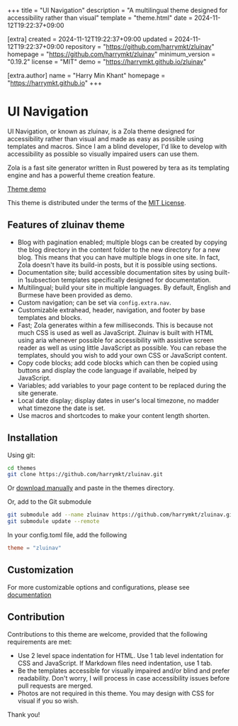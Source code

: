 
+++
title = "UI Navigation"
description = "A multilingual theme designed for accessibility rather than visual"
template = "theme.html"
date = 2024-11-12T19:22:37+09:00

[extra]
created = 2024-11-12T19:22:37+09:00
updated = 2024-11-12T19:22:37+09:00
repository = "https://github.com/harrymkt/zluinav"
homepage = "https://github.com/harrymkt/zluinav"
minimum_version = "0.19.2"
license = "MIT"
demo = "https://harrymkt.github.io/zluinav"

[extra.author]
name = "Harry Min Khant"
homepage = "https://harrymkt.github.io"
+++        

# UI Navigation
UI Navigation, or known as zluinav, is a Zola theme designed for accessibility rather than visual and made as easy as possible using templates and macros. Since I am a blind developer, I'd like to develop with accessibility as possible so visually impaired users can use them.

Zola is a fast site generator written in Rust powered by tera as its templating engine and has a powerful theme creation feature.

[Theme demo](https://harrymkt.github.io/zluinav)

This theme is distributed under the terms of the [MIT License](https://github.com/harrymkt/zluinav/blob/main/LICENSE.md).

## Features of zluinav theme
* Blog with pagination enabled; multiple blogs can be created by copying the blog directory in the content folder to the new directory for a new blog. This means that you can have multiple blogs in one site. In fact, Zola doesn't have its build-in posts, but it is possible using sections.
* Documentation site; build accessible documentation sites by using built-in 1subsection templates specifically designed for documentation.
* Multilingual; build your site in multiple languages. By default, English and Burmese have been provided as demo.
* Custom navigation; can be set via `config.extra.nav`.
* Customizable extrahead, header, navigation, and footer by base templates and blocks.
* Fast; Zola generates within a few milliseconds. This is because not much CSS is used as well as JavaScript. Zluinav is built with HTML using aria whenever possible for accessibility with assistive screen reader as well as using little JavaScript as possible. You can rebase the templates, should you wish to add your own CSS or JavaScript content.
* Copy code blocks; add code blocks which can then be copied using buttons and display the code language if available, helped by JavaScript.
* Variables; add variables to your page content to be replaced during the site generate.
* Local date display; display dates in user's local timezone, no madder what timezone the date is set.
* Use macros and shortcodes to make your content length shorten.

## Installation
Using git:
```bash
cd themes
git clone https://github.com/harrymkt/zluinav.git
```
Or [download manually](https://github.com/harrymkt/zluinav/archive/refs/heads/main.zip) and paste in the themes directory.

Or, add to the Git submodule
```bash
git submodule add --name zluinav https://github.com/harrymkt/zluinav.git themes/zluinav
git submodule update --remote
```

In your config.toml file, add the following
```toml
theme = "zluinav"
```
## Customization
For more customizable options and configurations, please see [documentation](https://harrymkt.github.io/zluinav/docs)

## Contribution
Contributions to this theme are welcome, provided that the following requirements are met:
* Use 2 level space indentation for HTML. Use 1 tab level indentation for CSS and JavaScript. If Markdown files need indentation, use 1 tab.
* Be the templates accessible for visually impaired and/or blind and prefer readability. Don't worry, I will process in case accessibility issues before pull requests are merged.
* Photos are not required in this theme. You may design with CSS for visual if you so wish.

Thank you!
        